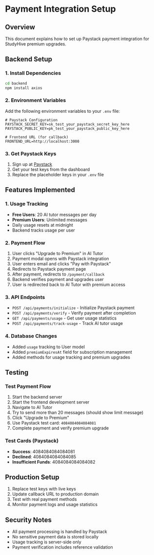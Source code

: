# Payment Integration Setup

## Overview
This document explains how to set up Paystack payment integration for StudyHive premium upgrades.

## Backend Setup

### 1. Install Dependencies
```bash
cd backend
npm install axios
```

### 2. Environment Variables
Add the following environment variables to your `.env` file:

```env
# Paystack Configuration
PAYSTACK_SECRET_KEY=sk_test_your_paystack_secret_key_here
PAYSTACK_PUBLIC_KEY=pk_test_your_paystack_public_key_here

# Frontend URL (for callback)
FRONTEND_URL=http://localhost:3000
```

### 3. Get Paystack Keys
1. Sign up at [Paystack](https://paystack.com)
2. Get your test keys from the dashboard
3. Replace the placeholder keys in your `.env` file

## Features Implemented

### 1. Usage Tracking
- **Free Users**: 20 AI tutor messages per day
- **Premium Users**: Unlimited messages
- Daily usage resets at midnight
- Backend tracks usage per user

### 2. Payment Flow
1. User clicks "Upgrade to Premium" in AI Tutor
2. Payment modal opens with Paystack integration
3. User enters email and clicks "Pay with Paystack"
4. Redirects to Paystack payment page
5. After payment, redirects to `/payment/callback`
6. Backend verifies payment and upgrades user
7. User is redirected back to AI Tutor with premium access

### 3. API Endpoints
- `POST /api/payments/initialize` - Initialize Paystack payment
- `POST /api/payments/verify` - Verify payment after completion
- `GET /api/payments/usage` - Get user usage statistics
- `POST /api/payments/track-usage` - Track AI tutor usage

### 4. Database Changes
- Added `usage` tracking to User model
- Added `premiumExpiresAt` field for subscription management
- Added methods for usage tracking and premium upgrades

## Testing

### Test Payment Flow
1. Start the backend server
2. Start the frontend development server
3. Navigate to AI Tutor
4. Try to send more than 20 messages (should show limit message)
5. Click "Upgrade to Premium"
6. Use Paystack test card: `4084084084084081`
7. Complete payment and verify premium upgrade

### Test Cards (Paystack)
- **Success**: 4084084084084081
- **Declined**: 4084084084084085
- **Insufficient Funds**: 4084084084084082

## Production Setup

1. Replace test keys with live keys
2. Update callback URL to production domain
3. Test with real payment methods
4. Monitor payment logs and usage statistics

## Security Notes

- All payment processing is handled by Paystack
- No sensitive payment data is stored locally
- Usage tracking is server-side only
- Payment verification includes reference validation
